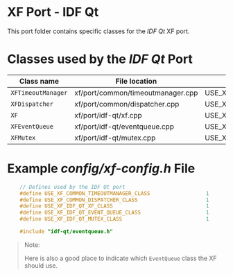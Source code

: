 # XF Port - IDF Qt

This port folder contains specific classes for the _IDF Qt_ XF port.

# Classes used by the _IDF Qt_ Port

| Class name | File location | Define to set |
|--|--|--|
| `XFTimeoutManager` | xf/port/common/timeoutmanager.cpp | USE_XF_COMMON_TIMEOUTMANAGER_CLASS |
| `XFDispatcher`     | xf/port/common/dispatcher.cpp     | USE_XF_COMMON_DISPATCHER_CLASS     |
| `XF`               | xf/port/idf-qt/xf.cpp             | USE_XF_IDF_QT_XF_CLASS |
| `XFEventQueue`     | xf/port/idf-qt/eventqueue.cpp     | USE_XF_IDF_QT_EVENT_QUEUE_CLASS |
| `XFMutex`          | xf/port/idf-qt/mutex.cpp          | USE_XF_IDF_QT_MUTEX_CLASS |

# Example _config/xf-config.h_ File

```c++
    // Defines used by the IDF Qt port
    #define USE_XF_COMMON_TIMEOUTMANAGER_CLASS                  1
    #define USE_XF_COMMON_DISPATCHER_CLASS                      1
    #define USE_XF_IDF_QT_XF_CLASS                              1
    #define USE_XF_IDF_QT_EVENT_QUEUE_CLASS                     1
    #define USE_XF_IDF_QT_MUTEX_CLASS                           1

    #include "idf-qt/eventqueue.h"
```

> Note:
> 
> Here is also a good place to indicate which `EventQueue` class the XF should use.
